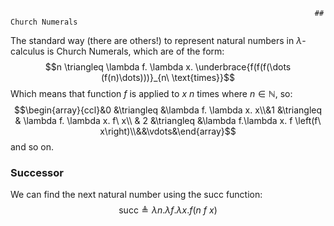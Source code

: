                                                                         ## Church Numerals
The standard way (there are others!) to represent natural numbers in $\lambda$-calculus is Church Numerals, which are of the form:
$$n \triangleq \lambda f. \lambda x. \underbrace{f(f(f(\dots (f(n)\dots)))}_{n\ \text{times}}$$
Which means that function $f$ is applied to $x$ $n$ times where $n \in \mathbb N$, so:
$$\begin{array}{ccl}&0 &\triangleq &\lambda f. \lambda x. x\\&1 &\triangleq & \lambda f. \lambda x. f\ x\\ & 2 &\triangleq &\lambda f.\lambda x. f \left(f\ x\right)\\&&\vdots&\end{array}$$
and so on.

### Successor
We can find the next natural number using the $\text{succ}$ function:
$$\text{succ} \triangleq \lambda n.\lambda f.\lambda x. f \left(n\ f\ x\right)$$
